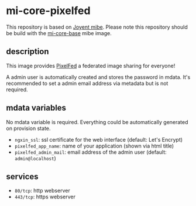 # mi-core-pixelfed

This repository is based on [Joyent mibe](https://github.com/joyent/mibe). Please note this repository should be build with the [mi-core-base](https://github.com/skylime/mi-core-base) mibe image.

## description

This image provides [PixelFed](https://github.com/pixelfed) a federated image sharing for everyone!

A admin user is automatically created and stores the password in mdata. It's recommended to set a admin email address via metadata but is not required.

## mdata variables

No mdata variable is required. Everything could be automatically generated on
provision state.

- `ngxin_ssl`: ssl certificate for the web interface (default: Let's Encrypt)
- `pixelfed_app_name`: name of your application (shown via html title)
- `pixelfed_admin_mail`: email address of the admin user (default: `admin@localhost`)

## services

- `80/tcp`: http webserver
- `443/tcp`: https webserver
